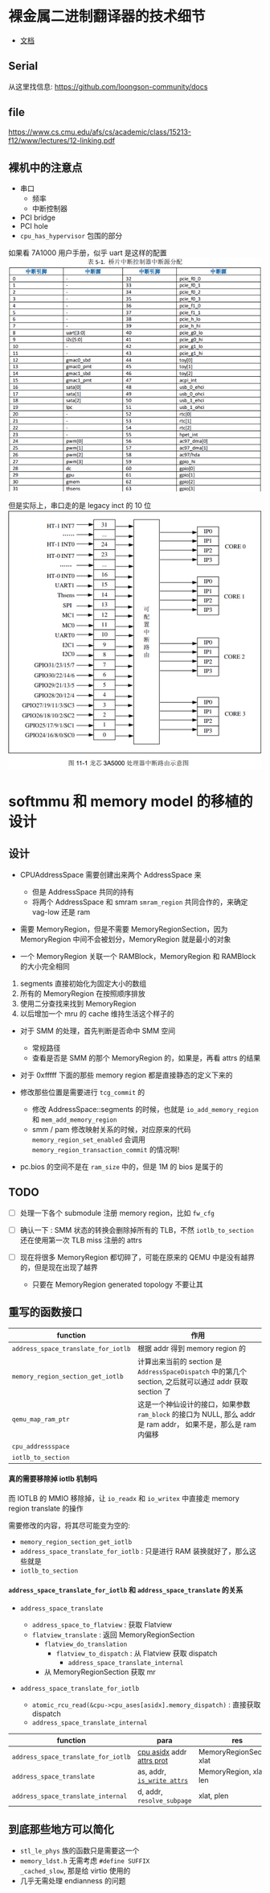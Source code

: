 # 裸金属二进制翻译器的技术细节

- [文档](https://loongson.github.io/LoongArch-Documentation/README-CN.html)

## Serial
从这里找信息:
https://github.com/loongson-community/docs

## file
https://www.cs.cmu.edu/afs/cs/academic/class/15213-f12/www/lectures/12-linking.pdf

## 裸机中的注意点
- 串口
  - 频率
  - 中断控制器
- PCI bridge
- PCI hole
- `cpu_has_hypervisor` 包围的部分

如果看 7A1000 用户手册，似乎 uart 是这样的配置
![](./7a1000-usermanual/table-5-1.png)

但是实际上，串口走的是 legacy inct 的 10 位
![](./3a5000-usermanual/fig-11-1.png)

# softmmu 和 memory model 的移植的设计

## 设计
- CPUAddressSpace 需要创建出来两个 AddressSpace 来
  - 但是 AddressSpace 共同的持有
  - 将两个 AddressSpace 和 smram `smram_region` 共同合作的，来确定 vag-low 还是 ram

- 需要 MemoryRegion，但是不需要 MemoryRegionSection，因为 MemoryRegion 中间不会被划分，MemoryRegion 就是最小的对象
- 一个 MemoryRegion 关联一个 RAMBlock，MemoryRegion 和 RAMBlock 的大小完全相同

1. segments 直接初始化为固定大小的数组
2. 所有的 MemoryRegion 在按照顺序排放
3. 使用二分查找来找到 MemoryRegion
4. 以后增加一个 mru 的 cache 维持生活这个样子的

- 对于 SMM 的处理，首先判断是否命中 SMM 空间
  - 常规路径
  - 查看是否是 SMM 的那个 MemoryRegion 的，如果是，再看 attrs 的结果

- 对于 0xfffff 下面的那些 memory region 都是直接静态的定义下来的

- 修改那些位置是需要进行 `tcg_commit` 的
  - 修改 AddressSpace::segments 的时候，也就是 `io_add_memory_region` 和 `mem_add_memory_region`
  - smm / pam 修改映射关系的时候，对应原来的代码  `memory_region_set_enabled` 会调用 `memory_region_transaction_commit` 的情况啊!

- pc.bios 的空间不是在 `ram_size` 中的，但是 1M 的 bios 是属于的

## TODO
- [ ] 处理一下各个 submodule 注册 memory region，比如 `fw_cfg`

- [ ] 确认一下 : SMM 状态的转换会删除掉所有的 TLB，不然 `iotlb_to_section` 还在使用第一次 TLB miss 注册的 attrs
- [ ] 现在将很多 MemoryRegion 都切碎了，可能在原来的 QEMU 中是没有越界的，但是现在出现了越界
  - 只要在 MemoryRegion generated topology 不要让其

## 重写的函数接口
| function                          | 作用                                                                                                          |
|-----------------------------------|---------------------------------------------------------------------------------------------------------------|
| `address_space_translate_for_iotlb` | 根据 addr 得到 memory region 的                                                                               |
| `memory_region_section_get_iotlb`   | 计算出来当前的 section 是 `AddressSpaceDispatch` 中的第几个 section, 之后就可以通过 addr 获取 section 了        |
| `qemu_map_ram_ptr`                  | 这是一个神仙设计的接口，如果参数 `ram_block` 的接口为 NULL, 那么 addr 是 ram addr， 如果不是，那么是 ram 内偏移 |
| `cpu_addressspace`                  |                                                                                                               |
| `iotlb_to_section`                  |                                                                                                               |

#### 真的需要移除掉 iotlb 机制吗
而 IOTLB 的 MMIO 移除掉，让 `io_readx` 和 `io_writex` 中直接走 memory region translate 的操作

需要修改的内容，将其尽可能变为空的:
- `memory_region_section_get_iotlb`
- `address_space_translate_for_iotlb` : 只是进行 RAM 装换就好了，那么这些就是
- `iotlb_to_section`

#### `address_space_translate_for_iotlb` 和 `address_space_translate` 的关系
- `address_space_translate`
  - `address_space_to_flatview` : 获取 Flatview
  - `flatview_translate` : 返回 MemoryRegionSection
    - `flatview_do_translation`
      - `flatview_to_dispatch` : 从 Flatview 获取 dispatch
        - `address_space_translate_internal`
    - 从 MemoryRegionSection 获取 mr

- `address_space_translate_for_iotlb`
  - `atomic_rcu_read(&cpu->cpu_ases[asidx].memory_dispatch)` : 直接获取 dispatch
  - `address_space_translate_internal`

| function                            | para                                            | res                       |
|-------------------------------------|-------------------------------------------------|---------------------------|
| `address_space_translate_for_iotlb` | [cpu asidx](获取地址) addr [attrs prot](没用的) | MemoryRegionSection, xlat |
| `address_space_translate`           | as, addr, [`is_write attrs`](没用的)                | MemoryRegion, xlat, len   |
| `address_space_translate_internal`  | d, addr, `resolve_subpage`                      | xlat, plen                |


## 到底那些地方可以简化
- `stl_le_phys` 族的函数只是需要这一个
- `memory_ldst.h` 无需考虑 `#define SUFFIX                   _cached_slow`, 那是给 virtio 使用的
- 几乎无需处理 endianness 的问题
